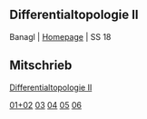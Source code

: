 ## Differentialtopologie II
Banagl | [Homepage](https://www.mathi.uni-heidelberg.de/~banagl/teaching.htm) | SS 18

## Mitschrieb
[Differentialtopologie II](https://github.com/tholzschuh/uni-files/raw/master/difftop2/difftop2.pdf)

[01+02](https://github.com/tholzschuh/uni-files/raw/master/difftop2/lec-0102.pdf)     [03](https://github.com/tholzschuh/uni-files/raw/master/difftop2/lec-03.pdf)     [04](https://github.com/tholzschuh/uni-files/raw/master/difftop2/lec-04.pdf)     [05](https://github.com/tholzschuh/uni-files/raw/master/difftop2/lec-05.pdf)      [06](https://github.com/tholzschuh/uni-files/raw/master/difftop2/lec-06.pdf)

